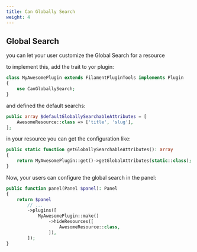 ```yaml
---
title: Can Globally Search
weight: 4
---
```


## Global Search

you can let your user customize the Global Search for a resource

to implement this, add the trait to yor plugin:

```php
class MyAwesomePlugin extends FilamentPluginTools implements Plugin
{
    use CanGloballySearch;
}
```

and defined the default searchs:

```php
public array $defaultGloballySearchableAttributes = [
    AwesomeResource::class => ['title', 'slug'],
];
```

in your resource you can get the configuration like:

```php
public static function getGloballySearchableAttributes(): array
{
    return MyAwesomePlugin::get()->getGlobalAttributes(static::class);
}
```

Now, your users can configure the global search in the panel:

```php
public function panel(Panel $panel): Panel
{
    return $panel
        // ...
        ->plugins([
            MyAwesomePlugin::make()
                ->hideResources([
                    AwesomeResource::class,
                ]),
        ]);
}
```
